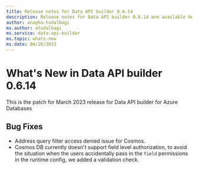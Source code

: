 ```yaml
---
title: Release notes for Data API builder 0.6.14 
description: Release notes for Data API builder 0.6.14 are available here.
author: anagha-todalbagi 
ms.author: atodalbagi
ms.service: data-api-builder 
ms.topic: whats-new 
ms.date: 04/26/2023
---
```

# What's New in Data API builder 0.6.14

This is the patch for March 2023 release for Data API builder for Azure Databases

## Bug Fixes

- Address query filter access denied issue for Cosmos.
- Cosmos DB currently doesn't support field level authorization, to avoid the situation when the users accidentally pass in the ```field``` permissions in the runtime config, we added a validation check.
